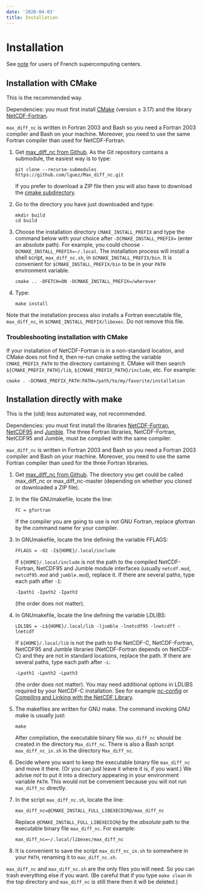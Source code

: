 ```yaml
---
date: '2020-04-03'
title: Installation
---
```


# Installation

See [note](French_centers.md) for users of French supercomputing
centers.

## Installation with CMake

This is the recommended way.

Dependencies: you must first install
[CMake](https://cmake.org/download) (version ≥ 3.17) and the library
[NetCDF-Fortran](https://www.unidata.ucar.edu/downloads/netcdf/index.jsp).

`max_diff_nc` is written in Fortran 2003 and Bash so you need a Fortran
2003 compiler and Bash on your machine. Moreover, you need to use the
same Fortran compiler than used for NetCDF-Fortran.

1.  Get [max\_diff\_nc from
    Github](https://github.com/lguez/Max_diff_nc). As the Git
    repository contains a submodule, the easiest way is to type:

		git clone --recurse-submodules https://github.com/lguez/Max_diff_nc.git

	If you prefer to download a ZIP file then you will also have to
    download the [cmake subdirectory](https://github.com/lguez/cmake).

2.  Go to the directory you have just downloaded and type:

        mkdir build
        cd build

3.  Choose the installation directory `CMAKE_INSTALL_PREFIX` and type
    the command below with your choice after `-DCMAKE_INSTALL_PREFIX=`
    (enter an absolute path). For example, you could choose
    `-DCMAKE_INSTALL_PREFIX=~/.local`. The installation process will
    install a shell script, `max_diff_nc.sh`, in
    `$CMAKE_INSTALL_PREFIX/bin`. It is convenient for
    `$CMAKE_INSTALL_PREFIX/bin` to be in your `PATH` environment
    variable.

        cmake .. -DFETCH=ON -DCMAKE_INSTALL_PREFIX=/wherever

4.  Type:

        make install

Note that the installation process also installs a Fortran executable
file, `max_diff_nc`, in `$CMAKE_INSTALL_PREFIX/libexec`. Do not remove
this file.

### Troubleshooting installation with CMake

If your installation of NetCDF-Fortran is in a non-standard
location, and CMake does not find it, then re-run cmake setting the
variable `CMAKE_PREFIX_PATH` to the directory containing it. CMake
will then search `${CMAKE_PREFIX_PATH}/lib`,
`${CMAKE_PREFIX_PATH}/include`, etc. For example:

	cmake . -DCMAKE_PREFIX_PATH:PATH=/path/to/my/favorite/installation

## Installation directly with make

This is the (old) less automated way, not recommended.

Dependencies: you must first install the libraries
[NetCDF-Fortran](https://www.unidata.ucar.edu/downloads/netcdf/index.jsp),
[NetCDF95](https://www.lmd.jussieu.fr/~lguez/NetCDF95_site/index.html)
and
[Jumble](https://www.lmd.jussieu.fr/~lguez/Jumble_site/index.html).
The three Fortran libraries, NetCDF-Fortran, NetCDF95 and Jumble, must
be compiled with the same compiler.

`max_diff_nc` is written in Fortran 2003 and Bash so you need a Fortran
2003 compiler and Bash on your machine. Moreover, you need to use the
same Fortran compiler than used for the three Fortran libraries.

1.  Get [max\_diff\_nc from
    Github](https://github.com/lguez/Max_diff_nc). The directory you get
    could be called max\_diff\_nc or max\_diff\_nc-master (depending on
    whether you cloned or downloaded a ZIP file).

2.  In the file GNUmakefile, locate the line:

        FC = gfortran

    If the compiler you are going to use is not GNU Fortran, replace
    gfortran by the command name for your compiler.

3.  In GNUmakefile, locate the line defining the variable FFLAGS:

        FFLAGS = -O2 -I${HOME}/.local/include

    If `${HOME}/.local/include` is not the path to the compiled
    NetCDF-Fortran, NetCDF95 and Jumble module interfaces (usually
    `netcdf.mod`, `netcdf95.mod` and `jumble.mod`), replace it. If
    there are several paths, type each path after `-I`:

        -Ipath1 -Ipath2 -Ipath3

    (the order does not matter).

4.  In GNUmakefile, locate the line defining the variable LDLIBS:

        LDLIBS = -L${HOME}/.local/lib -ljumble -lnetcdf95 -lnetcdff -lnetcdf

    If `${HOME}/.local/lib` is not the path to the NetCDF-C,
    NetCDF-Fortran, NetCDF95 and Jumble libraries (NetCDF-Fortran
    depends on NetCDF-C) and they are not in standard locations,
    replace the path. If there are several paths, type each path after
    `-L`:

        -Lpath1 -Lpath2 -Lpath3

    (the order does not matter). You may need additional options in
    LDLIBS required by your NetCDF-C installation. See for example
    [nc-config](https://www.unidata.ucar.edu/software/netcdf/workshops/most-recent/utilities/Nc-config.html)
    or [Compiling and Linking with the NetCDF
    Library](https://www.unidata.ucar.edu/software/netcdf/fortran/docs/f90-use-of-the-netcdf-library.html#f90-compiling-and-linking-with-the-netcdf-library).

5.  The makefiles are written for GNU make. The command invoking GNU
    make is usually just:

        make
            

    After compilation, the executable binary file `max_diff_nc` should
    be created in the directory `Max_diff_nc`. There is also a Bash
    script `max_diff_nc_in.sh` in the directory `Max_diff_nc`.

6.  Decide where you want to keep the executable binary file
    `max_diff_nc` and move it there. (Or you can just leave it where it
    is, if you want.) We advise *not* to put it into a directory
    appearing in your environment variable `PATH`. This would not be
    convenient because you will not run `max_diff_nc` directly.
7.  In the script `max_diff_nc.sh`, locate the line:

		max_diff_nc=@CMAKE_INSTALL_FULL_LIBEXECDIR@/max_diff_nc

    Replace `@CMAKE_INSTALL_FULL_LIBEXECDIR@` by the *absolute* path
    to the executable binary file `max_diff_nc`. For example:

        max_diff_nc=~/.local/libexec/max_diff_nc
            

8.  It is convenient to save the script `max_diff_nc_in.sh` to somewhere
    in your `PATH`, renaming it to `max_diff_nc.sh`.

`max_diff_nc` and `max_diff_nc.sh` are the only files you will need. So
you can trash everything else if you want. (Be careful that if you type
`make clean` in the top directory and `max_diff_nc` is still there then
it will be deleted.)
